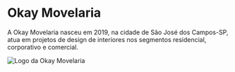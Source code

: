 # Okay Movelaria

A Okay Movelaria nasceu em 2019, na cidade de São José dos Campos-SP, atua em projetos de design de interiores nos segmentos residencial, corporativo e comercial.

![Logo da Okay Movelaria](http://eduardojer.tech/assets/imagem-okay-movelaria.png)

